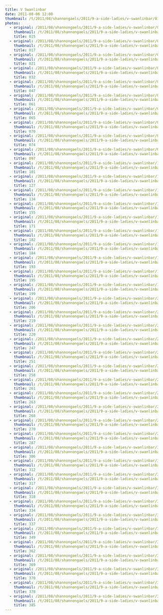 ```yaml
---
title: V Swanlinbar
date: 2011-08-06 12:00
thumbnail: /t/2011/08/shannongaels/2011/9-a-side-ladies/v-swanlinbar/015.jpg
photos:
  - original: /2011/08/shannongaels/2011/9-a-side-ladies/v-swanlinbar/015.jpg
    thumbnail: /t/2011/08/shannongaels/2011/9-a-side-ladies/v-swanlinbar/015.jpg
    title: 015
  - original: /2011/08/shannongaels/2011/9-a-side-ladies/v-swanlinbar/017.jpg
    thumbnail: /t/2011/08/shannongaels/2011/9-a-side-ladies/v-swanlinbar/017.jpg
    title: 017
  - original: /2011/08/shannongaels/2011/9-a-side-ladies/v-swanlinbar/021.jpg
    thumbnail: /t/2011/08/shannongaels/2011/9-a-side-ladies/v-swanlinbar/021.jpg
    title: 021
  - original: /2011/08/shannongaels/2011/9-a-side-ladies/v-swanlinbar/032.jpg
    thumbnail: /t/2011/08/shannongaels/2011/9-a-side-ladies/v-swanlinbar/032.jpg
    title: 032
  - original: /2011/08/shannongaels/2011/9-a-side-ladies/v-swanlinbar/047.jpg
    thumbnail: /t/2011/08/shannongaels/2011/9-a-side-ladies/v-swanlinbar/047.jpg
    title: 047
  - original: /2011/08/shannongaels/2011/9-a-side-ladies/v-swanlinbar/061.jpg
    thumbnail: /t/2011/08/shannongaels/2011/9-a-side-ladies/v-swanlinbar/061.jpg
    title: 061
  - original: /2011/08/shannongaels/2011/9-a-side-ladies/v-swanlinbar/065.jpg
    thumbnail: /t/2011/08/shannongaels/2011/9-a-side-ladies/v-swanlinbar/065.jpg
    title: 065
  - original: /2011/08/shannongaels/2011/9-a-side-ladies/v-swanlinbar/070.jpg
    thumbnail: /t/2011/08/shannongaels/2011/9-a-side-ladies/v-swanlinbar/070.jpg
    title: 070
  - original: /2011/08/shannongaels/2011/9-a-side-ladies/v-swanlinbar/074.jpg
    thumbnail: /t/2011/08/shannongaels/2011/9-a-side-ladies/v-swanlinbar/074.jpg
    title: 074
  - original: /2011/08/shannongaels/2011/9-a-side-ladies/v-swanlinbar/097.jpg
    thumbnail: /t/2011/08/shannongaels/2011/9-a-side-ladies/v-swanlinbar/097.jpg
    title: 097
  - original: /2011/08/shannongaels/2011/9-a-side-ladies/v-swanlinbar/101.jpg
    thumbnail: /t/2011/08/shannongaels/2011/9-a-side-ladies/v-swanlinbar/101.jpg
    title: 101
  - original: /2011/08/shannongaels/2011/9-a-side-ladies/v-swanlinbar/127.jpg
    thumbnail: /t/2011/08/shannongaels/2011/9-a-side-ladies/v-swanlinbar/127.jpg
    title: 127
  - original: /2011/08/shannongaels/2011/9-a-side-ladies/v-swanlinbar/134.jpg
    thumbnail: /t/2011/08/shannongaels/2011/9-a-side-ladies/v-swanlinbar/134.jpg
    title: 134
  - original: /2011/08/shannongaels/2011/9-a-side-ladies/v-swanlinbar/155.jpg
    thumbnail: /t/2011/08/shannongaels/2011/9-a-side-ladies/v-swanlinbar/155.jpg
    title: 155
  - original: /2011/08/shannongaels/2011/9-a-side-ladies/v-swanlinbar/171.jpg
    thumbnail: /t/2011/08/shannongaels/2011/9-a-side-ladies/v-swanlinbar/171.jpg
    title: 171
  - original: /2011/08/shannongaels/2011/9-a-side-ladies/v-swanlinbar/182.jpg
    thumbnail: /t/2011/08/shannongaels/2011/9-a-side-ladies/v-swanlinbar/182.jpg
    title: 182
  - original: /2011/08/shannongaels/2011/9-a-side-ladies/v-swanlinbar/184.jpg
    thumbnail: /t/2011/08/shannongaels/2011/9-a-side-ladies/v-swanlinbar/184.jpg
    title: 184
  - original: /2011/08/shannongaels/2011/9-a-side-ladies/v-swanlinbar/193.jpg
    thumbnail: /t/2011/08/shannongaels/2011/9-a-side-ladies/v-swanlinbar/193.jpg
    title: 193
  - original: /2011/08/shannongaels/2011/9-a-side-ladies/v-swanlinbar/195.jpg
    thumbnail: /t/2011/08/shannongaels/2011/9-a-side-ladies/v-swanlinbar/195.jpg
    title: 195
  - original: /2011/08/shannongaels/2011/9-a-side-ladies/v-swanlinbar/199.jpg
    thumbnail: /t/2011/08/shannongaels/2011/9-a-side-ladies/v-swanlinbar/199.jpg
    title: 199
  - original: /2011/08/shannongaels/2011/9-a-side-ladies/v-swanlinbar/206.jpg
    thumbnail: /t/2011/08/shannongaels/2011/9-a-side-ladies/v-swanlinbar/206.jpg
    title: 206
  - original: /2011/08/shannongaels/2011/9-a-side-ladies/v-swanlinbar/219.jpg
    thumbnail: /t/2011/08/shannongaels/2011/9-a-side-ladies/v-swanlinbar/219.jpg
    title: 219
  - original: /2011/08/shannongaels/2011/9-a-side-ladies/v-swanlinbar/220.jpg
    thumbnail: /t/2011/08/shannongaels/2011/9-a-side-ladies/v-swanlinbar/220.jpg
    title: 220
  - original: /2011/08/shannongaels/2011/9-a-side-ladies/v-swanlinbar/247.jpg
    thumbnail: /t/2011/08/shannongaels/2011/9-a-side-ladies/v-swanlinbar/247.jpg
    title: 247
  - original: /2011/08/shannongaels/2011/9-a-side-ladies/v-swanlinbar/251.jpg
    thumbnail: /t/2011/08/shannongaels/2011/9-a-side-ladies/v-swanlinbar/251.jpg
    title: 251
  - original: /2011/08/shannongaels/2011/9-a-side-ladies/v-swanlinbar/258.jpg
    thumbnail: /t/2011/08/shannongaels/2011/9-a-side-ladies/v-swanlinbar/258.jpg
    title: 258
  - original: /2011/08/shannongaels/2011/9-a-side-ladies/v-swanlinbar/261.jpg
    thumbnail: /t/2011/08/shannongaels/2011/9-a-side-ladies/v-swanlinbar/261.jpg
    title: 261
  - original: /2011/08/shannongaels/2011/9-a-side-ladies/v-swanlinbar/263.jpg
    thumbnail: /t/2011/08/shannongaels/2011/9-a-side-ladies/v-swanlinbar/263.jpg
    title: 263
  - original: /2011/08/shannongaels/2011/9-a-side-ladies/v-swanlinbar/268.jpg
    thumbnail: /t/2011/08/shannongaels/2011/9-a-side-ladies/v-swanlinbar/268.jpg
    title: 268
  - original: /2011/08/shannongaels/2011/9-a-side-ladies/v-swanlinbar/270.jpg
    thumbnail: /t/2011/08/shannongaels/2011/9-a-side-ladies/v-swanlinbar/270.jpg
    title: 270
  - original: /2011/08/shannongaels/2011/9-a-side-ladies/v-swanlinbar/287.jpg
    thumbnail: /t/2011/08/shannongaels/2011/9-a-side-ladies/v-swanlinbar/287.jpg
    title: 287
  - original: /2011/08/shannongaels/2011/9-a-side-ladies/v-swanlinbar/306.jpg
    thumbnail: /t/2011/08/shannongaels/2011/9-a-side-ladies/v-swanlinbar/306.jpg
    title: 306
  - original: /2011/08/shannongaels/2011/9-a-side-ladies/v-swanlinbar/312.jpg
    thumbnail: /t/2011/08/shannongaels/2011/9-a-side-ladies/v-swanlinbar/312.jpg
    title: 312
  - original: /2011/08/shannongaels/2011/9-a-side-ladies/v-swanlinbar/317.jpg
    thumbnail: /t/2011/08/shannongaels/2011/9-a-side-ladies/v-swanlinbar/317.jpg
    title: 317
  - original: /2011/08/shannongaels/2011/9-a-side-ladies/v-swanlinbar/318.jpg
    thumbnail: /t/2011/08/shannongaels/2011/9-a-side-ladies/v-swanlinbar/318.jpg
    title: 318
  - original: /2011/08/shannongaels/2011/9-a-side-ladies/v-swanlinbar/334.jpg
    thumbnail: /t/2011/08/shannongaels/2011/9-a-side-ladies/v-swanlinbar/334.jpg
    title: 334
  - original: /2011/08/shannongaels/2011/9-a-side-ladies/v-swanlinbar/337.jpg
    thumbnail: /t/2011/08/shannongaels/2011/9-a-side-ladies/v-swanlinbar/337.jpg
    title: 337
  - original: /2011/08/shannongaels/2011/9-a-side-ladies/v-swanlinbar/349.jpg
    thumbnail: /t/2011/08/shannongaels/2011/9-a-side-ladies/v-swanlinbar/349.jpg
    title: 349
  - original: /2011/08/shannongaels/2011/9-a-side-ladies/v-swanlinbar/362.jpg
    thumbnail: /t/2011/08/shannongaels/2011/9-a-side-ladies/v-swanlinbar/362.jpg
    title: 362
  - original: /2011/08/shannongaels/2011/9-a-side-ladies/v-swanlinbar/369.jpg
    thumbnail: /t/2011/08/shannongaels/2011/9-a-side-ladies/v-swanlinbar/369.jpg
    title: 369
  - original: /2011/08/shannongaels/2011/9-a-side-ladies/v-swanlinbar/370.jpg
    thumbnail: /t/2011/08/shannongaels/2011/9-a-side-ladies/v-swanlinbar/370.jpg
    title: 370
  - original: /2011/08/shannongaels/2011/9-a-side-ladies/v-swanlinbar/378.jpg
    thumbnail: /t/2011/08/shannongaels/2011/9-a-side-ladies/v-swanlinbar/378.jpg
    title: 378
  - original: /2011/08/shannongaels/2011/9-a-side-ladies/v-swanlinbar/385.jpg
    thumbnail: /t/2011/08/shannongaels/2011/9-a-side-ladies/v-swanlinbar/385.jpg
    title: 385
---
```

